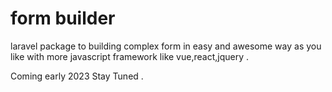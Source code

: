 # form builder

laravel package to building complex form in easy and awesome way as you like with more javascript framework like vue,react,jquery .

Coming early 2023  Stay Tuned .

